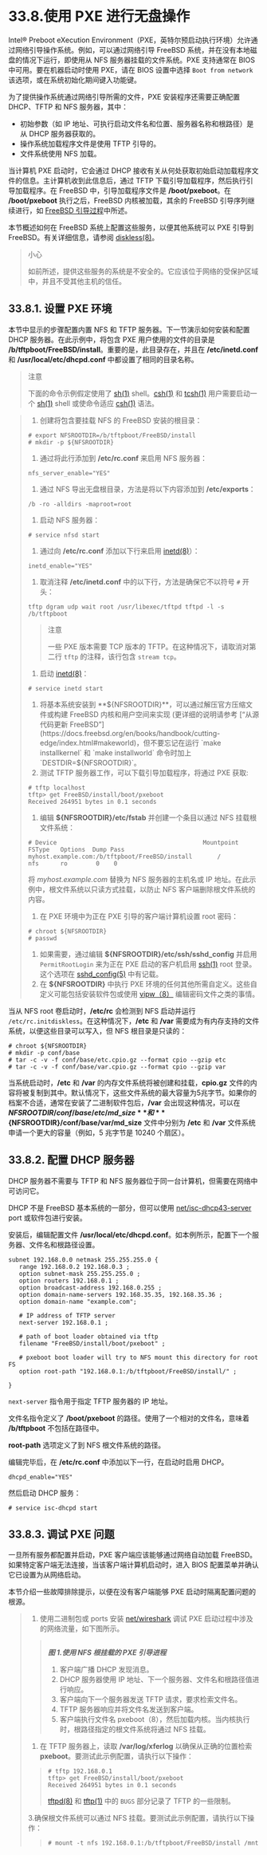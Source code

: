 # 33.8.使用 PXE 进行无盘操作

Intel® Preboot eXecution Environment（PXE，英特尔预启动执行环境）允许通过网络引导操作系统。例如，可以通过网络引导 FreeBSD 系统，并在没有本地磁盘的情况下运行，即使用从 NFS 服务器挂载的文件系统。PXE 支持通常在 BIOS 中可用。要在机器启动时使用 PXE，请在 BIOS 设置中选择 `Boot from network` 该选项，或在系统初始化期间键入功能键。

为了提供操作系统通过网络引导所需的文件，PXE 安装程序还需要正确配置 DHCP、TFTP 和 NFS 服务器，其中：

* 初始参数（如 IP 地址、可执行启动文件名和位置、服务器名称和根路径）是从 DHCP 服务器获取的。
* 操作系统加载程序文件是使用 TFTP 引导的。
* 文件系统使用 NFS 加载。

当计算机 PXE 启动时，它会通过 DHCP 接收有关从何处获取初始启动加载程序文件的信息。主计算机收到此信息后，通过 TFTP 下载引导加载程序，然后执行引导加载程序。在 FreeBSD 中，引导加载程序文件是 **/boot/pxeboot**。在 **/boot/pxeboot** 执行之后，FreeBSD 内核被加载，其余的 FreeBSD 引导序列继续进行，如 [FreeBSD 引导过程](https://docs.freebsd.org/en/books/handbook/boot/index.html#boot)中所述。

本节概述如何在 FreeBSD 系统上配置这些服务，以便其他系统可以 PXE 引导到 FreeBSD。有关详细信息，请参阅 [diskless(8)](https://www.freebsd.org/cgi/man.cgi?query=diskless\&sektion=8\&format=html)。

> 小心
>
> 如前所述，提供这些服务的系统是不安全的。它应该位于网络的受保护区域中，并且不受其他主机的信任。

## 33.8.1. 设置 PXE 环境

本节中显示的步骤配置内置 NFS 和 TFTP 服务器。下一节演示如何安装和配置 DHCP 服务器。在此示例中，将包含 PXE 用户使用的文件的目录是 **/b/tftpboot/FreeBSD/install**。重要的是，此目录存在，并且在 **/etc/inetd.conf** 和 **/usr/local/etc/dhcpd.conf** 中都设置了相同的目录名称。

> 注意
>
> 下面的命令示例假定使用了 [sh(1)](https://www.freebsd.org/cgi/man.cgi?query=sh\&sektion=1\&format=html) shell。[csh(1)](https://www.freebsd.org/cgi/man.cgi?query=csh\&sektion=1\&format=html) 和 [tcsh(1)](https://www.freebsd.org/cgi/man.cgi?query=tcsh\&sektion=1\&format=html) 用户需要启动一个 [sh(1)](https://www.freebsd.org/cgi/man.cgi?query=sh\&sektion=1\&format=html) shell 或使命令适应 [csh(1)](https://www.freebsd.org/cgi/man.cgi?query=csh\&sektion=1\&format=html) 语法。

> 1. 创建将包含要挂载 NFS 的 FreeBSD 安装的根目录：
>
> ```
> # export NFSROOTDIR=/b/tftpboot/FreeBSD/install
> # mkdir -p ${NFSROOTDIR}
> ```
>
> 1. 通过将此行添加到 **/etc/rc.conf** 来启用 NFS 服务器：
>
> ```
> nfs_server_enable="YES"
> ```
>
> 1. 通过 NFS 导出无盘根目录，方法是将以下内容添加到 **/etc/exports**：
>
> ```
> /b -ro -alldirs -maproot=root
> ```
>
> 1. 启动 NFS 服务器：
>
> ```
> # service nfsd start
> ```
>
> 1. 通过向 **/etc/rc.conf** 添加以下行来启用 [inetd(8)](https://www.freebsd.org/cgi/man.cgi?query=inetd\&sektion=8\&format=html)）：
>
> ```
> inetd_enable="YES"
> ```
>
> 1. 取消注释 **/etc/inetd.conf** 中的以下行，方法是确保它不以符号 `#` 开头：
>
> ```
> tftp dgram udp wait root /usr/libexec/tftpd tftpd -l -s /b/tftpboot
> ```
>
> > 注意
> >
> > 一些 PXE 版本需要 TCP 版本的 TFTP。在这种情况下，请取消对第二行 `tftp` 的注释，该行包含 `stream tcp`。
>
> 1. 启动 [inetd(8)](https://www.freebsd.org/cgi/man.cgi?query=inetd\&sektion=8\&format=html)：
>
> ```
> # service inetd start
> ```
>
> 1. 将基本系统安装到 **${NFSROOTDIR}**，可以通过解压官方压缩文件或构建 FreeBSD 内核和用户空间来实现 (更详细的说明请参考 [“从源代码更新 FreeBSD”](https://docs.freebsd.org/en/books/handbook/cutting-edge/index.html#makeworld)，但不要忘记在运行 `make installkernel` 和 `make installworld` 命令时加上 `DESTDIR=${NFSROOTDIR}`。
> 2. 测试 TFTP 服务器工作，可以下载引导加载程序，将通过 PXE 获取:
>
> ```
> # tftp localhost
> tftp> get FreeBSD/install/boot/pxeboot
> Received 264951 bytes in 0.1 seconds
> ```
>
> 1. 编辑 **${NFSROOTDIR}/etc/fstab** 并创建一个条目以通过 NFS 挂载根文件系统：
>
> ```
> # Device                                         Mountpoint    FSType   Options  Dump Pass
> myhost.example.com:/b/tftpboot/FreeBSD/install       /         nfs      ro        0    0
> ```
>
> 将 _myhost.example.com_ 替换为 NFS 服务器的主机名或 IP 地址。在此示例中，根文件系统以只读方式挂载，以防止 NFS 客户端删除根文件系统的内容。
>
> 1. 在 PXE 环境中为正在 PXE 引导的客户端计算机设置 root 密码：
>
> ```
> # chroot ${NFSROOTDIR}
> # passwd
> ```
>
> 1. 如果需要，通过编辑 **${NFSROOTDIR}/etc/ssh/sshd\_config** 并启用 `PermitRootLogin` 来为正在 PXE 启动的客户机启用 [ssh(1)](https://www.freebsd.org/cgi/man.cgi?query=ssh\&sektion=1\&format=html) root 登录。这个选项在 [sshd\_config(5)](https://www.freebsd.org/cgi/man.cgi?query=sshd\_config\&sektion=5\&format=html) 中有记载。
> 2. 在 **${NFSROOTDIR}** 中执行 PXE 环境的任何其他所需自定义。这些自定义可能包括安装软件包或使用 [vipw（8）](https://www.freebsd.org/cgi/man.cgi?query=vipw\&sektion=8\&format=html) 编辑密码文件之类的事情。

当从 NFS root 卷启动时，**/etc/rc** 会检测到 NFS 启动并运行 `/etc/rc.initdiskless`。在这种情况下，**/etc** 和 **/var** 需要成为有内存支持的文件系统，以便这些目录可以写入，但 NFS 根目录是只读的：

```
# chroot ${NFSROOTDIR}
# mkdir -p conf/base
# tar -c -v -f conf/base/etc.cpio.gz --format cpio --gzip etc
# tar -c -v -f conf/base/var.cpio.gz --format cpio --gzip var
```

当系统启动时，**/etc** 和 **/var** 的内存文件系统将被创建和挂载，**cpio.gz** 文件的内容将被复制到其中。默认情况下，这些文件系统的最大容量为5兆字节。如果你的档案不合适，通常在安装了二进制软件包后，**/var** 会出现这种情况，可以在 **${NFSROOTDIR}/conf/base/etc/md\_size** 和 **${NFSROOTDIR}/conf/base/var/md\_size** 文件中分别为 **/etc** 和 **/var** 文件系统申请一个更大的容量（例如，5 兆字节是 10240 个扇区）。

## 33.8.2. 配置 DHCP 服务器

DHCP 服务器不需要与 TFTP 和 NFS 服务器位于同一台计算机，但需要在网络中可访问它。

DHCP 不是 FreeBSD 基本系统的一部分，但可以使用 [net/isc-dhcp43-server](https://cgit.freebsd.org/ports/tree/net/isc-dhcp43-server/pkg-descr) port 或软件包进行安装。

安装后，编辑配置文件 **/usr/local/etc/dhcpd.conf**。如本例所示，配置下一个服务器、文件名和根路径设置。

```
subnet 192.168.0.0 netmask 255.255.255.0 {
   range 192.168.0.2 192.168.0.3 ;
   option subnet-mask 255.255.255.0 ;
   option routers 192.168.0.1 ;
   option broadcast-address 192.168.0.255 ;
   option domain-name-servers 192.168.35.35, 192.168.35.36 ;
   option domain-name "example.com";

   # IP address of TFTP server
   next-server 192.168.0.1 ;

   # path of boot loader obtained via tftp
   filename "FreeBSD/install/boot/pxeboot" ;

   # pxeboot boot loader will try to NFS mount this directory for root FS
   option root-path "192.168.0.1:/b/tftpboot/FreeBSD/install/" ;

}
```

`next-server` 指令用于指定 TFTP 服务器的 IP 地址。

文件名指令定义了 **/boot/pxeboot** 的路径。使用了一个相对的文件名，意味着 **/b/tftpboot** 不包括在路径中。

**root-path** 选项定义了到 NFS 根文件系统的路径。

编辑完毕后，在 **/etc/rc.conf** 中添加以下一行，在启动时启用 DHCP。

```
dhcpd_enable="YES"
```

然后启动 DHCP 服务：

```
# service isc-dhcpd start
```

## 33.8.3. 调试 PXE 问题

一旦所有服务都配置并启动，PXE 客户端应该能够通过网络自动加载 FreeBSD。如果特定客户端无法连接，当该客户端计算机启动时，进入 BIOS 配置菜单并确认它已设置为从网络启动。

本节介绍一些故障排除提示，以便在没有客户端能够 PXE 启动时隔离配置问题的根源。

> 1. 使用二进制包或 ports 安装 [net/wireshark](https://cgit.freebsd.org/ports/tree/net/wireshark/pkg-descr) 调试 PXE 启动过程中涉及的网络流量，如下图所示。
>
> > <img src="../.gitbook/assets/pxe-nfs.png" alt="" data-size="original">
> >
> > _**图 1.使用 NFS 根挂载的 PXE 引导进程**_
> >
> > 1. 客户端广播 DHCP 发现消息。
> > 2. DHCP 服务器使用 IP 地址、下一个服务器、文件名和根路径值进行响应。
> > 3. 客户端向下一个服务器发送 TFTP 请求，要求检索文件名。
> > 4. TFTP 服务器响应并将文件名发送到客户端。
> > 5. 客户端执行文件名 pxeboot（8），然后加载内核。当内核执行时，根路径指定的根文件系统将通过 NFS 挂载。
>
> 1. 在 TFTP 服务器上，读取 **/var/log/xferlog** 以确保从正确的位置检索 **pxeboot**。要测试此示例配置，请执行以下操作：
>
> > ```
> > # tftp 192.168.0.1
> > tftp> get FreeBSD/install/boot/pxeboot
> > Received 264951 bytes in 0.1 seconds
> > ```
> >
> > [tftpd(8)](https://www.freebsd.org/cgi/man.cgi?query=tftpd\&sektion=8\&format=html) 和 [tftp(1)](https://www.freebsd.org/cgi/man.cgi?query=tftp\&sektion=1\&format=html) 中的 `BUGS` 部分记录了 TFTP 的一些限制。
>
> 3.确保根文件系统可以通过 NFS 挂载。要测试此示例配置，请执行以下操作：
>
> > ```
> > # mount -t nfs 192.168.0.1:/b/tftpboot/FreeBSD/install /mnt
> > ```
